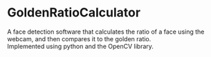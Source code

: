 # GoldenRatioCalculator
A face detection software that calculates the ratio of a face using the webcam, and then compares it to the golden ratio. <br>
Implemented using python and the OpenCV library.
